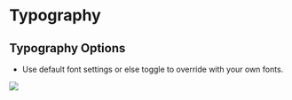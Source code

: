 # Typography

## Typography Options

* Use default font settings or else toggle to override with your own fonts.

![](http://transvelo.github.io/sportexx/docs/images/theme-options-typography.png)

